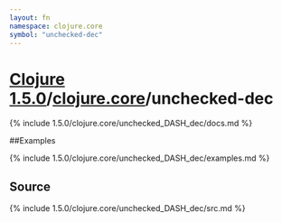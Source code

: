 ```yaml
---
layout: fn
namespace: clojure.core
symbol: "unchecked-dec"
---
```


# [Clojure 1.5.0](../../)/[clojure.core](../)/unchecked-dec

{% include 1.5.0/clojure.core/unchecked_DASH_dec/docs.md %}

##Examples

{% include 1.5.0/clojure.core/unchecked_DASH_dec/examples.md %}
## Source
{% include 1.5.0/clojure.core/unchecked_DASH_dec/src.md %}

